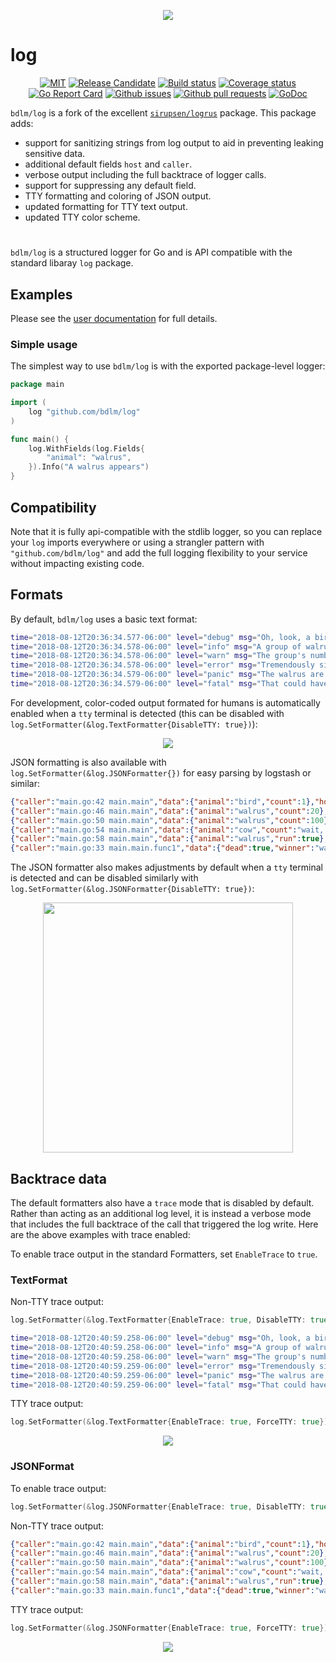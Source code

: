 <p align="center">
    <img src="https://github.com/bdlm/log/wiki/assets/images/tty.png">
</p>

# log

<p align="center">
	<a href="https://github.com/bdlm/log/blob/master/LICENSE"><img src="https://img.shields.io/badge/license-MIT-blue.svg" alt="MIT"></a>
	<a href="https://github.com/mkenney/software-guides/blob/master/STABILITY-BADGES.md#release-candidate"><img src="https://img.shields.io/badge/stability-pre--release-48c9b0.svg" alt="Release Candidate"></a>
	<a href="https://travis-ci.org/bdlm/log"><img src="https://travis-ci.org/bdlm/log.svg?branch=master" alt="Build status"></a>
	<a href="https://codecov.io/gh/bdlm/log"><img src="https://img.shields.io/codecov/c/github/bdlm/log/master.svg" alt="Coverage status"></a>
	<a href="https://goreportcard.com/report/github.com/bdlm/log"><img src="https://goreportcard.com/badge/github.com/bdlm/log" alt="Go Report Card"></a>
	<a href="https://github.com/bdlm/log/issues"><img src="https://img.shields.io/github/issues-raw/bdlm/log.svg" alt="Github issues"></a>
	<a href="https://github.com/bdlm/log/pulls"><img src="https://img.shields.io/github/issues-pr/bdlm/log.svg" alt="Github pull requests"></a>
	<a href="https://godoc.org/github.com/bdlm/log"><img src="https://godoc.org/github.com/bdlm/log?status.svg" alt="GoDoc"></a>
</p>

`bdlm/log` is a fork of the excellent [`sirupsen/logrus`](https://github.com/sirupsen/logrus) package. This package adds:

* support for sanitizing strings from log output to aid in preventing leaking sensitive data.
* additional default fields `host` and `caller`.
* verbose output including the full backtrace of logger calls.
* support for suppressing any default field.
* TTY formatting and coloring of JSON output.
* updated formatting for TTY text output.
* updated TTY color scheme.

#

`bdlm/log` is a structured logger for Go and is API compatible with the standard libaray `log` package.

## Examples

Please see the [user documentation](https://github.com/bdlm/log/wiki) for full details.

### Simple usage

The simplest way to use `bdlm/log` is with the exported package-level logger:

```go
package main

import (
    log "github.com/bdlm/log"
)

func main() {
    log.WithFields(log.Fields{
        "animal": "walrus",
    }).Info("A walrus appears")
}
```

## Compatibility

Note that it is fully api-compatible with the stdlib logger, so you can replace your `log` imports everywhere or using a strangler pattern with `"github.com/bdlm/log"` and add the full logging flexibility to your service without impacting existing code.

## Formats

By default, `bdlm/log` uses a basic text format:
```sh
time="2018-08-12T20:36:34.577-06:00" level="debug" msg="Oh, look, a bird..." data.animal="bird" data.count=1 caller="main.go:42 main.main" host="myhost"
time="2018-08-12T20:36:34.578-06:00" level="info" msg="A group of walrus emerges from the ocean" data.animal="walrus" data.count=20 caller="main.go:46 main.main" host="myhost"
time="2018-08-12T20:36:34.578-06:00" level="warn" msg="The group's number increased tremendously!" data.animal="walrus" data.count=100 caller="main.go:50 main.main" host="myhost"
time="2018-08-12T20:36:34.578-06:00" level="error" msg="Tremendously sized cow enters the ocean." data.animal="cow" data.count="wait, what?" caller="main.go:54 main.main" host="myhost"
time="2018-08-12T20:36:34.579-06:00" level="panic" msg="The walrus are attacking!" data.animal="walrus" data.run=true caller="main.go:58 main.main" host="myhost"
time="2018-08-12T20:36:34.579-06:00" level="fatal" msg="That could have gone better..." data.dead=true data.winner="walrus" caller="main.go:33 main.main.func1" host="myhost"
```

For development, color-coded output formated for humans is automatically enabled when a `tty` terminal is detected (this can be disabled with `log.SetFormatter(&log.TextFormatter{DisableTTY: true})`):

<p align="center">
    <img src="https://github.com/bdlm/log/wiki/assets/images/tty.png">
</p>

JSON formatting is also available with `log.SetFormatter(&log.JSONFormatter{})` for easy parsing by logstash or similar:

```json
{"caller":"main.go:42 main.main","data":{"animal":"bird","count":1},"host":"myhost","level":"debug","msg":"Oh, look, a bird...","time":"2018-08-12T20:38:03.997-06:00"}
{"caller":"main.go:46 main.main","data":{"animal":"walrus","count":20},"host":"myhost","level":"info","msg":"A group of walrus emerges from the ocean","time":"2018-08-12T20:38:03.998-06:00"}
{"caller":"main.go:50 main.main","data":{"animal":"walrus","count":100},"host":"myhost","level":"warn","msg":"The group's number increased tremendously!","time":"2018-08-12T20:38:03.998-06:00"}
{"caller":"main.go:54 main.main","data":{"animal":"cow","count":"wait, what?"},"host":"myhost","level":"error","msg":"Tremendously sized cow enters the ocean.","time":"2018-08-12T20:38:03.998-06:00"}
{"caller":"main.go:58 main.main","data":{"animal":"walrus","run":true},"host":"myhost","level":"panic","msg":"The walrus are attacking!","time":"2018-08-12T20:38:03.999-06:00"}
{"caller":"main.go:33 main.main.func1","data":{"dead":true,"winner":"walrus"},"host":"myhost","level":"fatal","msg":"That could have gone better...","time":"2018-08-12T20:38:03.999-06:00"}
```

The JSON formatter also makes adjustments by default when a `tty` terminal is detected and can be disabled similarly with `log.SetFormatter(&log.JSONFormatter{DisableTTY: true})`:

<p align="center">
    <img src="https://github.com/bdlm/log/wiki/assets/images/tty-json.png" width="400px">
</p>

## Backtrace data

The default formatters also have a `trace` mode that is disabled by default. Rather than acting as an additional log level, it is instead a verbose mode that includes the full backtrace of the call that triggered the log write. Here are the above examples with trace enabled:

To enable trace output in the standard Formatters, set `EnableTrace` to `true`.

### TextFormat

Non-TTY trace output:
```go
log.SetFormatter(&log.TextFormatter{EnableTrace: true, DisableTTY: true})
```

```sh
time="2018-08-12T20:40:59.258-06:00" level="debug" msg="Oh, look, a bird..." data.animal="bird" data.count=1 caller="main.go:42 main.main" host="myhost" trace.0="formatter.go:83 github.com/bdlm/test/vendor/github.com/bdlm/log.getTrace" trace.1="formatter.go:156 github.com/bdlm/test/vendor/github.com/bdlm/log.getData" trace.2="text_formatter.go:93 github.com/bdlm/test/vendor/github.com/bdlm/log.(*TextFormatter).Format" trace.3="entry.go:171 github.com/bdlm/test/vendor/github.com/bdlm/log.(*Entry).write" trace.4="entry.go:147 github.com/bdlm/test/vendor/github.com/bdlm/log.Entry.log" trace.5="entry.go:196 github.com/bdlm/test/vendor/github.com/bdlm/log.(*Entry).Debug" trace.6="main.go:42 main.main" trace.7="proc.go:198 runtime.main" trace.8="asm_amd64.s:2361 runtime.goexit"
time="2018-08-12T20:40:59.258-06:00" level="info" msg="A group of walrus emerges from the ocean" data.animal="walrus" data.count=20 caller="main.go:46 main.main" host="myhost" trace.0="formatter.go:83 github.com/bdlm/test/vendor/github.com/bdlm/log.getTrace" trace.1="formatter.go:156 github.com/bdlm/test/vendor/github.com/bdlm/log.getData" trace.2="text_formatter.go:93 github.com/bdlm/test/vendor/github.com/bdlm/log.(*TextFormatter).Format" trace.3="entry.go:171 github.com/bdlm/test/vendor/github.com/bdlm/log.(*Entry).write" trace.4="entry.go:147 github.com/bdlm/test/vendor/github.com/bdlm/log.Entry.log" trace.5="entry.go:203 github.com/bdlm/test/vendor/github.com/bdlm/log.(*Entry).Info" trace.6="main.go:46 main.main" trace.7="proc.go:198 runtime.main" trace.8="asm_amd64.s:2361 runtime.goexit"
time="2018-08-12T20:40:59.258-06:00" level="warn" msg="The group's number increased tremendously!" data.animal="walrus" data.count=100 caller="main.go:50 main.main" host="myhost" trace.0="formatter.go:83 github.com/bdlm/test/vendor/github.com/bdlm/log.getTrace" trace.1="formatter.go:156 github.com/bdlm/test/vendor/github.com/bdlm/log.getData" trace.2="text_formatter.go:93 github.com/bdlm/test/vendor/github.com/bdlm/log.(*TextFormatter).Format" trace.3="entry.go:171 github.com/bdlm/test/vendor/github.com/bdlm/log.(*Entry).write" trace.4="entry.go:147 github.com/bdlm/test/vendor/github.com/bdlm/log.Entry.log" trace.5="entry.go:215 github.com/bdlm/test/vendor/github.com/bdlm/log.(*Entry).Warn" trace.6="main.go:50 main.main" trace.7="proc.go:198 runtime.main" trace.8="asm_amd64.s:2361 runtime.goexit"
time="2018-08-12T20:40:59.259-06:00" level="error" msg="Tremendously sized cow enters the ocean." data.animal="cow" data.count="wait, what?" caller="main.go:54 main.main" host="myhost" trace.0="formatter.go:83 github.com/bdlm/test/vendor/github.com/bdlm/log.getTrace" trace.1="formatter.go:156 github.com/bdlm/test/vendor/github.com/bdlm/log.getData" trace.2="text_formatter.go:93 github.com/bdlm/test/vendor/github.com/bdlm/log.(*TextFormatter).Format" trace.3="entry.go:171 github.com/bdlm/test/vendor/github.com/bdlm/log.(*Entry).write" trace.4="entry.go:147 github.com/bdlm/test/vendor/github.com/bdlm/log.Entry.log" trace.5="entry.go:227 github.com/bdlm/test/vendor/github.com/bdlm/log.(*Entry).Error" trace.6="main.go:54 main.main" trace.7="proc.go:198 runtime.main" trace.8="asm_amd64.s:2361 runtime.goexit"
time="2018-08-12T20:40:59.259-06:00" level="panic" msg="The walrus are attacking!" data.animal="walrus" data.run=true caller="main.go:58 main.main" host="myhost" trace.0="formatter.go:83 github.com/bdlm/test/vendor/github.com/bdlm/log.getTrace" trace.1="formatter.go:156 github.com/bdlm/test/vendor/github.com/bdlm/log.getData" trace.2="text_formatter.go:93 github.com/bdlm/test/vendor/github.com/bdlm/log.(*TextFormatter).Format" trace.3="entry.go:171 github.com/bdlm/test/vendor/github.com/bdlm/log.(*Entry).write" trace.4="entry.go:147 github.com/bdlm/test/vendor/github.com/bdlm/log.Entry.log" trace.5="entry.go:242 github.com/bdlm/test/vendor/github.com/bdlm/log.(*Entry).Panic" trace.6="main.go:58 main.main" trace.7="proc.go:198 runtime.main" trace.8="asm_amd64.s:2361 runtime.goexit"
time="2018-08-12T20:40:59.259-06:00" level="fatal" msg="That could have gone better..." data.dead=true data.winner="walrus" caller="main.go:33 main.main.func1" host="myhost" trace.0="formatter.go:83 github.com/bdlm/test/vendor/github.com/bdlm/log.getTrace" trace.1="formatter.go:156 github.com/bdlm/test/vendor/github.com/bdlm/log.getData" trace.2="text_formatter.go:93 github.com/bdlm/test/vendor/github.com/bdlm/log.(*TextFormatter).Format" trace.3="entry.go:171 github.com/bdlm/test/vendor/github.com/bdlm/log.(*Entry).write" trace.4="entry.go:147 github.com/bdlm/test/vendor/github.com/bdlm/log.Entry.log" trace.5="entry.go:234 github.com/bdlm/test/vendor/github.com/bdlm/log.(*Entry).Fatal" trace.6="main.go:33 main.main.func1" trace.7="asm_amd64.s:573 runtime.call32" trace.8="panic.go:505 runtime.gopanic" trace.9="entry.go:155 github.com/bdlm/test/vendor/github.com/bdlm/log.Entry.log" trace.10="entry.go:242 github.com/bdlm/test/vendor/github.com/bdlm/log.(*Entry).Panic" trace.11="main.go:58 main.main" trace.12="proc.go:198 runtime.main" trace.13="asm_amd64.s:2361 runtime.goexit"
```

TTY trace output:
```go
log.SetFormatter(&log.TextFormatter{EnableTrace: true, ForceTTY: true})
```
<p align="center">
    <img src="https://github.com/bdlm/log/wiki/assets/images/tty-trace.png">
</p>

### JSONFormat

To enable trace output:
```go
log.SetFormatter(&log.JSONFormatter{EnableTrace: true, DisableTTY: true})
```

Non-TTY trace output:
```json
{"caller":"main.go:42 main.main","data":{"animal":"bird","count":1},"host":"myhost","level":"debug","msg":"Oh, look, a bird...","time":"2018-08-12T20:43:17.410-06:00","trace":["formatter.go:83 github.com/bdlm/test/vendor/github.com/bdlm/log.getTrace","formatter.go:156 github.com/bdlm/test/vendor/github.com/bdlm/log.getData","json_formatter.go:76 github.com/bdlm/test/vendor/github.com/bdlm/log.(*JSONFormatter).Format","entry.go:171 github.com/bdlm/test/vendor/github.com/bdlm/log.(*Entry).write","entry.go:147 github.com/bdlm/test/vendor/github.com/bdlm/log.Entry.log","entry.go:196 github.com/bdlm/test/vendor/github.com/bdlm/log.(*Entry).Debug","main.go:42 main.main","proc.go:198 runtime.main","asm_amd64.s:2361 runtime.goexit"]}
{"caller":"main.go:46 main.main","data":{"animal":"walrus","count":20},"host":"myhost","level":"info","msg":"A group of walrus emerges from the ocean","time":"2018-08-12T20:43:17.411-06:00","trace":["formatter.go:83 github.com/bdlm/test/vendor/github.com/bdlm/log.getTrace","formatter.go:156 github.com/bdlm/test/vendor/github.com/bdlm/log.getData","json_formatter.go:76 github.com/bdlm/test/vendor/github.com/bdlm/log.(*JSONFormatter).Format","entry.go:171 github.com/bdlm/test/vendor/github.com/bdlm/log.(*Entry).write","entry.go:147 github.com/bdlm/test/vendor/github.com/bdlm/log.Entry.log","entry.go:203 github.com/bdlm/test/vendor/github.com/bdlm/log.(*Entry).Info","main.go:46 main.main","proc.go:198 runtime.main","asm_amd64.s:2361 runtime.goexit"]}
{"caller":"main.go:50 main.main","data":{"animal":"walrus","count":100},"host":"myhost","level":"warn","msg":"The group's number increased tremendously!","time":"2018-08-12T20:43:17.411-06:00","trace":["formatter.go:83 github.com/bdlm/test/vendor/github.com/bdlm/log.getTrace","formatter.go:156 github.com/bdlm/test/vendor/github.com/bdlm/log.getData","json_formatter.go:76 github.com/bdlm/test/vendor/github.com/bdlm/log.(*JSONFormatter).Format","entry.go:171 github.com/bdlm/test/vendor/github.com/bdlm/log.(*Entry).write","entry.go:147 github.com/bdlm/test/vendor/github.com/bdlm/log.Entry.log","entry.go:215 github.com/bdlm/test/vendor/github.com/bdlm/log.(*Entry).Warn","main.go:50 main.main","proc.go:198 runtime.main","asm_amd64.s:2361 runtime.goexit"]}
{"caller":"main.go:54 main.main","data":{"animal":"cow","count":"wait, what?"},"host":"myhost","level":"error","msg":"Tremendously sized cow enters the ocean.","time":"2018-08-12T20:43:17.411-06:00","trace":["formatter.go:83 github.com/bdlm/test/vendor/github.com/bdlm/log.getTrace","formatter.go:156 github.com/bdlm/test/vendor/github.com/bdlm/log.getData","json_formatter.go:76 github.com/bdlm/test/vendor/github.com/bdlm/log.(*JSONFormatter).Format","entry.go:171 github.com/bdlm/test/vendor/github.com/bdlm/log.(*Entry).write","entry.go:147 github.com/bdlm/test/vendor/github.com/bdlm/log.Entry.log","entry.go:227 github.com/bdlm/test/vendor/github.com/bdlm/log.(*Entry).Error","main.go:54 main.main","proc.go:198 runtime.main","asm_amd64.s:2361 runtime.goexit"]}
{"caller":"main.go:58 main.main","data":{"animal":"walrus","run":true},"host":"myhost","level":"panic","msg":"The walrus are attacking!","time":"2018-08-12T20:43:17.411-06:00","trace":["formatter.go:83 github.com/bdlm/test/vendor/github.com/bdlm/log.getTrace","formatter.go:156 github.com/bdlm/test/vendor/github.com/bdlm/log.getData","json_formatter.go:76 github.com/bdlm/test/vendor/github.com/bdlm/log.(*JSONFormatter).Format","entry.go:171 github.com/bdlm/test/vendor/github.com/bdlm/log.(*Entry).write","entry.go:147 github.com/bdlm/test/vendor/github.com/bdlm/log.Entry.log","entry.go:242 github.com/bdlm/test/vendor/github.com/bdlm/log.(*Entry).Panic","main.go:58 main.main","proc.go:198 runtime.main","asm_amd64.s:2361 runtime.goexit"]}
{"caller":"main.go:33 main.main.func1","data":{"dead":true,"winner":"walrus"},"host":"myhost","level":"fatal","msg":"That could have gone better...","time":"2018-08-12T20:43:17.411-06:00","trace":["formatter.go:83 github.com/bdlm/test/vendor/github.com/bdlm/log.getTrace","formatter.go:156 github.com/bdlm/test/vendor/github.com/bdlm/log.getData","json_formatter.go:76 github.com/bdlm/test/vendor/github.com/bdlm/log.(*JSONFormatter).Format","entry.go:171 github.com/bdlm/test/vendor/github.com/bdlm/log.(*Entry).write","entry.go:147 github.com/bdlm/test/vendor/github.com/bdlm/log.Entry.log","entry.go:234 github.com/bdlm/test/vendor/github.com/bdlm/log.(*Entry).Fatal","main.go:33 main.main.func1","asm_amd64.s:573 runtime.call32","panic.go:505 runtime.gopanic","entry.go:155 github.com/bdlm/test/vendor/github.com/bdlm/log.Entry.log","entry.go:242 github.com/bdlm/test/vendor/github.com/bdlm/log.(*Entry).Panic","main.go:58 main.main","proc.go:198 runtime.main","asm_amd64.s:2361 runtime.goexit"]}
```

TTY trace output:
```go
log.SetFormatter(&log.JSONFormatter{EnableTrace: true, ForceTTY: true})
```
<p align="center">
    <img src="https://github.com/bdlm/log/wiki/assets/images/tty-json-trace.png">
</p>
